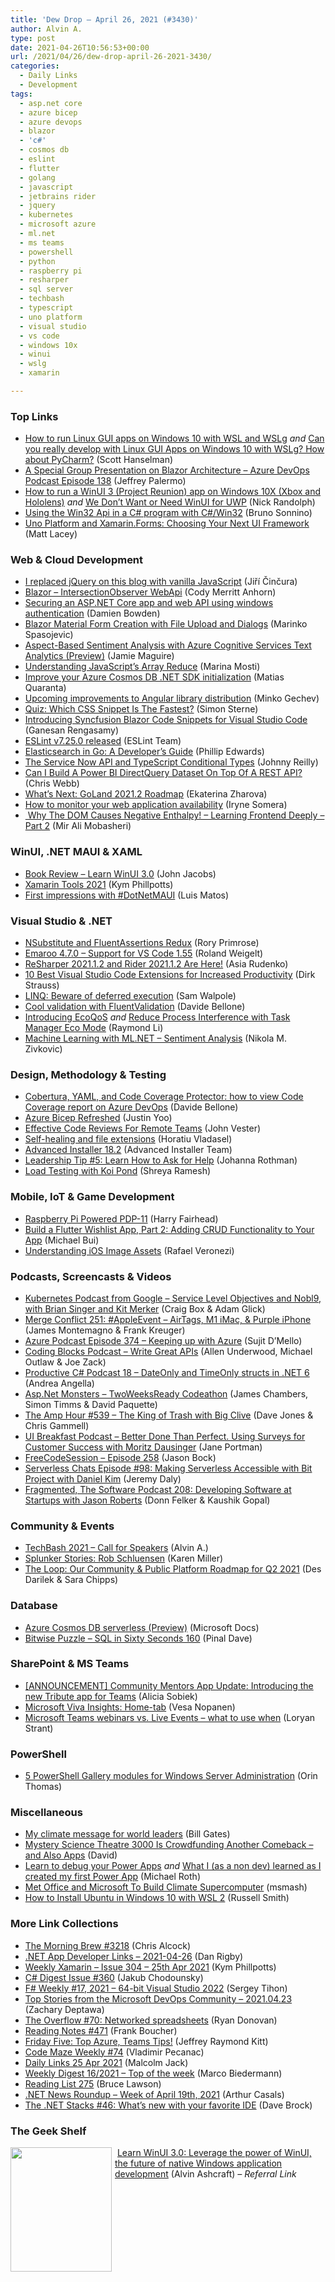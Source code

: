 ```yaml
---
title: 'Dew Drop – April 26, 2021 (#3430)'
author: Alvin A.
type: post
date: 2021-04-26T10:56:53+00:00
url: /2021/04/26/dew-drop-april-26-2021-3430/
categories:
  - Daily Links
  - Development
tags:
  - asp.net core
  - azure bicep
  - azure devops
  - blazor
  - 'c#'
  - cosmos db
  - eslint
  - flutter
  - golang
  - javascript
  - jetbrains rider
  - jquery
  - kubernetes
  - microsoft azure
  - ml.net
  - ms teams
  - powershell
  - python
  - raspberry pi
  - resharper
  - sql server
  - techbash
  - typescript
  - uno platform
  - visual studio
  - vs code
  - windows 10x
  - winui
  - wslg
  - xamarin

---
```

### <a name="top"></a>Top Links

  * <a href="http://feeds.hanselman.com/~/650077224/0/scotthanselman~How-to-run-Linux-GUI-apps-on-Windows-with-WSL-and-WSLg" target="_blank" rel="noopener">How to run Linux GUI apps on Windows 10 with WSL and WSLg</a> _and_ <a href="http://feeds.hanselman.com/~/650087020/0/scotthanselman~Can-you-really-develop-with-Linux-GUI-Apps-on-Windows-with-WSLg-How-about-PyCharm" target="_blank" rel="noopener">Can you really develop with Linux GUI Apps on Windows 10 with WSLg? How about PyCharm?</a> (Scott Hanselman)
  * <a href="http://azuredevopspodcast.clear-measure.com/a-special-group-presentation-on-blazor-architecture-episode-138" target="_blank" rel="noopener">A Special Group Presentation on Blazor Architecture &#8211; Azure DevOps Podcast Episode 138</a> (Jeffrey Palermo)
  * <a href="http://feedproxy.google.com/~r/NicksNetTravels/~3/1il0ijlBk34/" target="_blank" rel="noopener">How to run a WinUI 3 (Project Reunion) app on Windows 10X (Xbox and Hololens)</a> _and_ <a href="http://feedproxy.google.com/~r/NicksNetTravels/~3/pSQXuP-8qHM/" target="_blank" rel="noopener">We Don’t Want or Need WinUI for UWP</a> (Nick Randolph)
  * <a href="https://blogs.msmvps.com/bsonnino/2021/04/25/using-the-win32-api-in-a-c-program-with-c-win32/" target="_blank" rel="noopener">Using the Win32 Api in a C# program with C#/Win32</a> (Bruno Sonnino)
  * <a href="https://www.infoq.com/articles/uno-xamarin/?utm_campaign=infoq_content&utm_source=infoq&utm_medium=feed&utm_term=global" target="_blank" rel="noopener">Uno Platform and Xamarin.Forms: Choosing Your Next UI Framework</a> (Matt Lacey)



### <a name="web"></a>Web & Cloud Development

  * <a href="https://www.tabsoverspaces.com/233859-i-replaced-jquery-on-this-blog-with-vanilla-javascript?utm_source=feed" target="_blank" rel="noopener">I replaced jQuery on this blog with vanilla JavaScript</a> (Jiří Činčura)
  * <a href="https://codyanhorn.tech/blog/blazor/2021/04/24/Blazor-IntersectionObserver-WebApi.html" target="_blank" rel="noopener">Blazor &#8211; IntersectionObserver WebApi</a> (Cody Merritt Anhorn)
  * <a href="https://damienbod.com/2021/04/26/securing-an-asp-net-core-app-and-web-api-using-windows-authentication/" target="_blank" rel="noopener">Securing an ASP.NET Core app and web API using windows authentication</a> (Damien Bowden)
  * <a href="https://code-maze.com/blazor-material-form-creation-with-file-upload-and-dialogs/" target="_blank" rel="noopener">Blazor Material Form Creation with File Upload and Dialogs</a> (Marinko Spasojevic)
  * <a href="https://jamiemaguire.net/index.php/2021/04/24/aspect-based-sentiment-analysis-with-azure-cognitive-services-text-analytics-preview/?utm_source=rss&utm_medium=rss&utm_campaign=aspect-based-sentiment-analysis-with-azure-cognitive-services-text-analytics-preview" target="_blank" rel="noopener">Aspect-Based Sentiment Analysis with Azure Cognitive Services Text Analytics (Preview)</a> (Jamie Maguire)
  * <a href="https://www.telerik.com/blogs/understanding-javascript-array-reduce" target="_blank" rel="noopener">Understanding JavaScript’s Array Reduce</a> (Marina Mosti)
  * <a href="https://devblogs.microsoft.com/cosmosdb/improve-net-sdk-initialization/?WT.mc_id=DOP-MVP-4025064" target="_blank" rel="noopener">Improve your Azure Cosmos DB .NET SDK initialization</a> (Matias Quaranta)
  * <a href="https://blog.angular.io/upcoming-improvements-to-angular-library-distribution-76c02f782aa4?source=rss----447683c3d9a3---4" target="_blank" rel="noopener">Upcoming improvements to Angular library distribution</a> (Minko Gechev)
  * <a href="https://www.webdesignerdepot.com/2021/04/quiz-which-css-snippet-is-the-fastest/" target="_blank" rel="noopener">Quiz: Which CSS Snippet Is The Fastest?</a> (Simon Sterne)
  * <a href="https://www.syncfusion.com/blogs/post/introducing-syncfusion-blazor-code-snippets-for-visual-studio-code.aspx" target="_blank" rel="noopener">Introducing Syncfusion Blazor Code Snippets for Visual Studio Code</a> (Ganesan Rengasamy)
  * <a href="https://eslint.org/blog/2021/04/eslint-v7.25.0-released" target="_blank" rel="noopener">ESLint v7.25.0 released</a> (ESLint Team)
  * <a href="https://developer.okta.com/blog/2021/04/23/elasticsearch-go-developers-guide" target="_blank" rel="noopener">Elasticsearch in Go: A Developer&#8217;s Guide</a> (Phillip Edwards)
  * <a href="https://blog.johnnyreilly.com/2021/04/24/service-now-api-and-typescript-conditional-types" target="_blank" rel="noopener">The Service Now API and TypeScript Conditional Types</a> (Johnny Reilly)
  * <a href="https://blog.crossjoin.co.uk/2021/04/25/can-i-build-a-power-bi-directquery-dataset-on-top-of-a-rest-api/" target="_blank" rel="noopener">Can I Build A Power BI DirectQuery Dataset On Top Of A REST API?</a> (Chris Webb)
  * <a href="https://blog.jetbrains.com/go/2021/04/23/what-s-next-goland-2021-2-roadmap/" target="_blank" rel="noopener">What’s Next: GoLand 2021.2 Roadmap</a> (Ekaterina Zharova)
  * <a href="https://stackify.com/how-to-monitor-your-web-application-availability/" target="_blank" rel="noopener">How to monitor your web application availability</a> (Iryne Somera)
  * <a href="https://dev.to/alimobasheri/why-the-dom-causes-negative-enthalpy-learning-frontend-deeply-part-2-1k8n" target="_blank" rel="noopener">‍ Why The DOM Causes Negative Enthalpy! &#8211; Learning Frontend Deeply &#8211; Part 2</a> (Mir Ali Mobasheri)



### <a name="silverlight"></a>WinUI, .NET MAUI & XAML

  * <a href="https://blog.jacobsdata.com/2021/04/24/book-review-learn-winui-30-by-alvin-ashcraft" target="_blank" rel="noopener">Book Review &#8211; Learn WinUI 3.0</a> (John Jacobs)
  * <a href="https://kymphillpotts.com/xamarin-tools-2021.html" target="_blank" rel="noopener">Xamarin Tools 2021</a> (Kym Phillpotts)
  * <a href="https://luismts.com/first-impressions-dotnetmaui/" target="_blank" rel="noopener">First impressions with #DotNetMAUI</a> (Luis Matos)



### <a name="dotnet"></a>Visual Studio & .NET

  * <a href="http://feedproxy.google.com/~r/RoryPrimrose/~3/L---a-Oy2BM/" target="_blank" rel="noopener">NSubstitute and FluentAssertions Redux</a> (Rory Primrose)
  * <a href="https://weblogs.asp.net:443/rweigelt/emaroo-4-7-0-support-for-vs-code-1-55?WT.mc_id=DOP-MVP-4025064" target="_blank" rel="noopener">Emaroo 4.7.0 &#8211; Support for VS Code 1.55</a> (Roland Weigelt)
  * <a href="https://blog.jetbrains.com/dotnet/2021/04/23/resharper_rider_2021_1_2/" target="_blank" rel="noopener">ReSharper 2021.1.2 and Rider 2021.1.2 Are Here!</a> (Asia Rudenko)
  * <a href="https://dirkstrauss.com/10-best-visual-studio-code-extensions-for-increased-productivity/" target="_blank" rel="noopener">10 Best Visual Studio Code Extensions for Increased Productivity</a> (Dirk Strauss)
  * <a href="https://dev.to/dr_sam_walpole/linq-beware-of-deferred-execution-59db" target="_blank" rel="noopener">LINQ: Beware of deferred execution</a> (Sam Walpole)
  * <a href="https://www.code4it.dev/blog/fluentvalidation" target="_blank" rel="noopener">Cool validation with FluentValidation</a> (Davide Bellone)
  * <a href="https://devblogs.microsoft.com/performance-diagnostics/introducing-ecoqos/?WT.mc_id=DOP-MVP-4025064" target="_blank" rel="noopener">Introducing EcoQoS</a> _and_ <a href="https://devblogs.microsoft.com/performance-diagnostics/reduce-process-interference-with-task-manager-eco-mode/?WT.mc_id=DOP-MVP-4025064" target="_blank" rel="noopener">Reduce Process Interference with Task Manager Eco Mode</a> (Raymond Li)
  * <a href="https://rubikscode.net/2021/04/26/machine-learning-with-ml-net-sentiment-analysis/" target="_blank" rel="noopener">Machine Learning with ML.NET – Sentiment Analysis</a> (Nikola M. Zivkovic)



### <a name="design"></a>Design, Methodology & Testing

  * <a href="https://www.code4it.dev/blog/code-coverage-on-azure-devops-yaml-pipelines" target="_blank" rel="noopener">Cobertura, YAML, and Code Coverage Protector: how to view Code Coverage report on Azure DevOps</a> (Davide Bellone)
  * <a href="https://dev.to/azure/azure-bicep-refreshed-17n0" target="_blank" rel="noopener">Azure Bicep Refreshed</a> (Justin Yoo)
  * <a href="https://dzone.com/articles/effective-code-reviews-for-remote-teams" target="_blank" rel="noopener">Effective Code Reviews For Remote Teams</a> (John Vester)
  * <a href="https://www.advancedinstaller.com/msi-self-healing-file-extensions.html" target="_blank" rel="noopener">Self-healing and file extensions</a> (Horatiu Vladasel)
  * <a href="https://www.advancedinstaller.com/release-18.2.html" target="_blank" rel="noopener">Advanced Installer 18.2</a> (Advanced Installer Team)
  * <a href="http://feedproxy.google.com/~r/ManagingProductDevelopment/~3/5ivJQUkMrhs/" target="_blank" rel="noopener">Leadership Tip #5: Learn How to Ask for Help</a> (Johanna Rothman)
  * <a href="https://slack.engineering/load-testing-with-koi-pond/?utm_source=rss&utm_medium=rss&utm_campaign=load-testing-with-koi-pond" target="_blank" rel="noopener">Load Testing with Koi Pond</a> (Shreya Ramesh)



### <a name="mobile"></a>Mobile, IoT & Game Development

  * <a href="http://www.i-programmer.info/news/82-heritage/14519-raspberry-pi-powered-pdp-11.html" target="_blank" rel="noopener">Raspberry Pi Powered PDP-11</a> (Harry Fairhead)
  * <a href="https://auth0.com/blog/build-flutter-wishlist-app-with-secure-api-part-2/" target="_blank" rel="noopener">Build a Flutter Wishlist App, Part 2: Adding CRUD Functionality to Your App</a> (Michael Bui)
  * <a href="https://www.mfractor.com/blogs/news/understanding-ios-image-assets" target="_blank" rel="noopener">Understanding iOS Image Assets</a> (Rafael Veronezi)



### <a name="podcasts"></a>Podcasts, Screencasts & Videos

  * <a href="https://kubernetespodcast.com/episode/147-service-level-objectives-nobl9/" target="_blank" rel="noopener">Kubernetes Podcast from Google &#8211; Service Level Objectives and Nobl9, with Brian Singer and Kit Merker</a> (Craig Box & Adam Glick)
  * <a href="http://www.mergeconflict.fm/251" target="_blank" rel="noopener">Merge Conflict 251: #AppleEvent &#8211; AirTags, M1 iMac, & Purple iPhone</a> (James Montemagno & Frank Kreuger)
  * <a href="http://azpodcast.azurewebsites.net/post/Episode-374-Keeping-up-with-Azure" target="_blank" rel="noopener">Azure Podcast Episode 374 &#8211; Keeping up with Azure</a> (Sujit D&#8217;Mello)
  * <a href="https://www.codingblocks.net/podcast/write-great-apis/" target="_blank" rel="noopener">Coding Blocks Podcast &#8211; Write Great APIs</a> (Allen Underwood, Michael Outlaw & Joe Zack)
  * <a href="https://anchor.fm/productivecsharp/episodes/18--DateOnly-and-TimeOnly-structs-in--NET-6-evl2dp" target="_blank" rel="noopener">Productive C# Podcast 18 &#8211; DateOnly and TimeOnly structs in .NET 6</a> (Andrea Angella)
  * <a href="http://www.youtube.com/watch?v=UzPacFeJM_Q" target="_blank" rel="noopener">Asp.Net Monsters &#8211; TwoWeeksReady Codeathon</a> (James Chambers, Simon Timms & David Paquette)
  * <a href="http://feedproxy.google.com/~r/TheAmpHour/~3/ZJTsGdesNsc/" target="_blank" rel="noopener">The Amp Hour #539 – The King of Trash with Big Clive</a> (Dave Jones & Chris Gammell)
  * <a href="https://uibreakfast.com/bdtp-using-surveys-for-customer-success-with-moritz-dausinger" target="_blank" rel="noopener">UI Breakfast Podcast &#8211; Better Done Than Perfect. Using Surveys for Customer Success with Moritz Dausinger</a> (Jane Portman)
  * <a href="http://www.youtube.com/watch?v=SvQ_7VhKojU" target="_blank" rel="noopener">FreeCodeSession &#8211; Episode 258</a> (Jason Bock)
  * <a href="https://www.serverlesschats.com/98" target="_blank" rel="noopener">Serverless Chats Episode #98: Making Serverless Accessible with Bit Project with Daniel Kim</a> (Jeremy Daly)
  * <a href="https://fragmented-android-developer-podcast-479ffc54.simplecast.com/episodes/208-6EqP52aL" target="_blank" rel="noopener">Fragmented, The Software Podcast 208: Developing Software at Startups with Jason Roberts</a> (Donn Felker & Kaushik Gopal)



### <a name="events"></a>Community & Events

  * <a href="http://feedproxy.google.com/~r/alvinashcraft/~3/nsWxwqZUJD0/" target="_blank" rel="noopener">TechBash 2021 – Call for Speakers</a> (Alvin A.)
  * <a href="https://www.splunk.com/en_us/blog/splunklife/splunker-stories-rob-chluensen.html" target="_blank" rel="noopener">Splunker Stories: Rob Schluensen</a> (Karen Miller)
  * <a href="https://stackoverflow.blog/2021/04/23/the-loop-our-community-public-platform-roadmap-for-q2-2021/" target="_blank" rel="noopener">The Loop: Our Community & Public Platform Roadmap for Q2 2021</a> (Des Darilek & Sara Chipps)



### <a name="sql"></a>Database

  * <a href="https://docs.microsoft.com/en-us/azure/cosmos-db/serverless?WT.mc_id=DOP-MVP-4025064" target="_blank" rel="noopener">Azure Cosmos DB serverless (Preview)</a> (Microsoft Docs)
  * <a href="https://blog.sqlauthority.com/2021/04/26/bitwise-puzzle-sql-in-sixty-seconds-160/?utm_source=rss&utm_medium=rss&utm_campaign=bitwise-puzzle-sql-in-sixty-seconds-160" target="_blank" rel="noopener">Bitwise Puzzle – SQL in Sixty Seconds 160</a> (Pinal Dave)



### <a name="sp"></a>SharePoint & MS Teams

  * <a href="https://techcommunity.microsoft.com/t5/humans-of-it-blog/announcement-community-mentors-app-update-introducing-the-new/ba-p/2282774?WT.mc_id=DOP-MVP-4025064" target="_blank" rel="noopener">[ANNOUNCEMENT] Community Mentors App Update: Introducing the new Tribute app for Teams</a> (Alicia Sobiek)
  * <a href="https://myteamsday.com/2021/04/23/microsoft-viva-insights/" target="_blank" rel="noopener">Microsoft Viva Insights: Home-tab</a> (Vesa Nopanen)
  * <a href="https://www.loryanstrant.com/2021/04/25/microsoft-teams-webinars-vs-live-events-what-to-use-when/?utm_source=rss&utm_medium=rss&utm_campaign=microsoft-teams-webinars-vs-live-events-what-to-use-when" target="_blank" rel="noopener">Microsoft Teams webinars vs. Live Events – what to use when</a> (Loryan Strant)



### <a name="ps"></a>PowerShell

  * <a href="https://techcommunity.microsoft.com/t5/itops-talk-blog/5-powershell-gallery-modules-for-windows-server-administration/ba-p/2277836?WT.mc_id=DOP-MVP-4025064" target="_blank" rel="noopener">5 PowerShell Gallery modules for Windows Server Administration</a> (Orin Thomas)



### <a name="misc"></a>Miscellaneous

  * <a href="https://www.gatesnotes.com/Energy/Leaders-Summit-on-Climate" target="_blank" rel="noopener">My climate message for world leaders</a> (Bill Gates)
  * <a href="http://rss.slashdot.org/~r/Slashdot/slashdot/~3/83DbVBUpJuY/mystery-science-theatre-3000-is-crowdfunding-another-comeback---and-also-apps" target="_blank" rel="noopener">Mystery Science Theatre 3000 Is Crowdfunding Another Comeback &#8211; and Also Apps</a> (David)
  * <a href="https://techcommunity.microsoft.com/t5/microsoft-365-pnp-blog/learn-to-debug-your-power-apps/ba-p/2288271?WT.mc_id=DOP-MVP-4025064" target="_blank" rel="noopener">Learn to debug your Power Apps</a> _and_ <a href="https://techcommunity.microsoft.com/t5/microsoft-365-pnp-blog/what-i-as-a-non-dev-learned-as-i-created-my-first-power-app/ba-p/2288239?WT.mc_id=DOP-MVP-4025064" target="_blank" rel="noopener">What I (as a non dev) learned as I created my first Power App</a> (Michael Roth)
  * <a href="http://rss.slashdot.org/~r/Slashdot/slashdot/~3/6TYky0PLE6U/met-office-and-microsoft-to-build-climate-supercomputer" target="_blank" rel="noopener">Met Office and Microsoft To Build Climate Supercomputer</a> (msmash)
  * <a href="https://petri.com/how-to-install-ubuntu-in-windows-10-with-wsl-2?utm_source=rss&utm_medium=rss&utm_campaign=how-to-install-ubuntu-in-windows-10-with-wsl-2" target="_blank" rel="noopener">How to Install Ubuntu in Windows 10 with WSL 2</a> (Russell Smith)



### <a name="links"></a>More Link Collections

  * <a href="http://feedproxy.google.com/~r/ReflectivePerspective/~3/o6uTykMGAx0/" target="_blank" rel="noopener">The Morning Brew #3218</a> (Chris Alcock)
  * <a href="https://links.danrigby.com/2021/04/app-developer-links-2021-04-26/" target="_blank" rel="noopener">.NET App Developer Links &#8211; 2021-04-26</a> (Dan Rigby)
  * <a href="https://weeklyxamarin.com/issues/304" target="_blank" rel="noopener">Weekly Xamarin &#8211; Issue 304 &#8211; 25th Apr 2021</a> (Kym Phillpotts)
  * <a href="http://feedproxy.google.com/~r/digest-csharp/~3/bhwhE7dFllU/360" target="_blank" rel="noopener">C# Digest Issue #360</a> (Jakub Chodounsky)
  * <a href="https://sergeytihon.com/2021/04/24/f-weekly-17-2021-64-bit-visual-studio-2022/" target="_blank" rel="noopener">F# Weekly #17, 2021 – 64-bit Visual Studio 2022</a> (Sergey Tihon)
  * <a href="https://devblogs.microsoft.com/devops/top-stories-from-the-microsoft-devops-community-2021-04-23/?WT.mc_id=DOP-MVP-4025064" target="_blank" rel="noopener">Top Stories from the Microsoft DevOps Community – 2021.04.23</a> (Zachary Deptawa)
  * <a href="https://stackoverflow.blog/2021/04/23/the-overflow-70-networked-spreadsheets/" target="_blank" rel="noopener">The Overflow #70: Networked spreadsheets</a> (Ryan Donovan)
  * <a href="http://www.frankysnotes.com/2021/04/reading-notes-471.html" target="_blank" rel="noopener">Reading Notes #471</a> (Frank Boucher)
  * <a href="https://techcommunity.microsoft.com/t5/microsoft-mvp-award-program-blog/friday-five-top-azure-teams-tips/ba-p/2281909?WT.mc_id=DOP-MVP-4025064" target="_blank" rel="noopener">Friday Five: Top Azure, Teams Tips!</a> (Jeffrey Raymond Kitt)
  * <a href="https://code-maze.com/code-maze-weekly-74/" target="_blank" rel="noopener">Code Maze Weekly #74</a> (Vladimir Pecanac)
  * <a href="http://feedproxy.google.com/~r/parsimonyjax/~3/DfWCq4-beoY/daily-links-25-apr-2021.html" target="_blank" rel="noopener">Daily Links 25 Apr 2021</a> (Malcolm Jack)
  * <a href="https://dev.to/worldindev/weekly-digest-16-2021-top-of-the-week-h14" target="_blank" rel="noopener">Weekly Digest 16/2021 – Top of the week</a> (Marco Biedermann)
  * <a href="https://www.brucelawson.co.uk/2021/reading-list-275/" target="_blank" rel="noopener">Reading List 275</a> (Bruce Lawson)
  * <a href="https://www.infoq.com/news/2021/04/dotnet-news-roundup-apr19-2021/?utm_campaign=infoq_content&utm_source=infoq&utm_medium=feed&utm_term=global" target="_blank" rel="noopener">.NET News Roundup &#8211; Week of April 19th, 2021</a> (Arthur Casals)
  * <a href="https://daveabrock.com/2021/04/24/dotnet-stacks-46" target="_blank" rel="noopener">The .NET Stacks #46: What’s new with your favorite IDE</a> (Dave Brock)



### <a name="shelf"></a>The Geek Shelf

<a href="https://www.amazon.com/dp/1800208669/?tag=amavin-20" target="_blank" rel="noopener"><img loading="lazy" decoding="async" width="162" height="199" align="left" style="margin: 0px 5px 0px 0px; border: 0px currentcolor; border-image: none; float: left; display: inline; background-image: none;" src="/wp-content/uploads/2021/01/learnwinui.jpg" border="0" /></a>&nbsp;<a href="https://www.amazon.com/dp/1800208669/?tag=amavin-20" target="_blank" rel="noopener">Learn WinUI 3.0: Leverage the power of WinUI, the future of native Windows application development</a> (Alvin Ashcraft) _&#8211; Referral Link_
